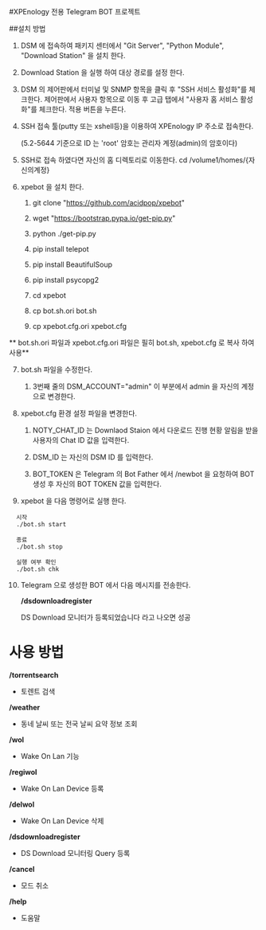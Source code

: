 #XPEnology 전용 Telegram BOT 프로젝트


##설치 방법

1. DSM 에 접속하여 패키지 센터에서 "Git Server", "Python Module", "Download Station" 을 설치 한다.

2. Download Station 을 실행 하여 대상 경로를 설정 한다.

3. DSM 의 제어판에서 터미널 및 SNMP 항목을 클릭 후 "SSH 서비스 활성화"를 체크한다.
   제어판에서 사용자 항목으로 이동 후 고급 탭에서 "사용자 홈 서비스 활성화"를 체크한다.
   적용 버튼을 누른다. 

4. SSH 접속 툴(putty 또는 xshell등)을 이용하여 XPEnology IP 주소로 접속한다.

    (5.2-5644 기준으로 ID 는 'root' 암호는 관리자 계정(admin)의 암호이다) 

5. SSH로 접속 하였다면 자신의 홈 디렉토리로 이동한다. 
    cd /volume1/homes/{자신의계정}
    
6. xpebot 을 설치 한다.

    1) git clone "https://github.com/acidpop/xpebot"

    2) wget "https://bootstrap.pypa.io/get-pip.py"
   
    3) python ./get-pip.py
   
    4) pip install telepot
   
    5) pip install BeautifulSoup
   
    6) pip install psycopg2
   
    7) cd xpebot
    
    8) cp bot.sh.ori bot.sh
    
    9) cp xpebot.cfg.ori xpebot.cfg

** bot.sh.ori 파일과 xpebot.cfg.ori 파일은 필히 bot.sh, xpebot.cfg 로 복사 하여 사용**

7. bot.sh 파일을 수정한다.

    1) 3번째 줄의 DSM_ACCOUNT="admin" 이 부분에서 admin 을 자신의 계정으로 변경한다.
  
8. xpebot.cfg 환경 설정 파일을 변경한다.

    1) NOTY_CHAT_ID 는 Downlaod Staion 에서 다운로드 진행 현황 알림을 받을 사용자의 Chat ID 값을 입력한다.
  
    2) DSM_ID 는 자신의 DSM ID 를 입력한다.
  
    3) BOT_TOKEN 은 Telegram 의 Bot Father 에서 /newbot 을 요청하여 BOT 생성 후 자신의 BOT TOKEN 값을 입력한다.
 

9. xpebot 을 다음 명령어로 실행 한다.

```
  시작
  ./bot.sh start
 
  종료 
  ./bot.sh stop
  
  실행 여부 확인
  ./bot.sh chk
```

10. Telegram 으로 생성한 BOT 에서 다음 메시지를 전송한다.

    **/dsdownloadregister**

    DS Download 모니터가 등록되었습니다 라고 나오면 성공
  
  
# 사용 방법
  
**/torrentsearch**
- 토렌트 검색

**/weather**
- 동네 날씨 또는 전국 날씨 요약 정보 조회

**/wol**
- Wake On Lan 기능

**/regiwol**
- Wake On Lan Device 등록

**/delwol**
- Wake On Lan Device 삭제

**/dsdownloadregister**
- DS Download 모니터링 Query 등록

**/cancel**
- 모드 취소

**/help**
- 도움말

